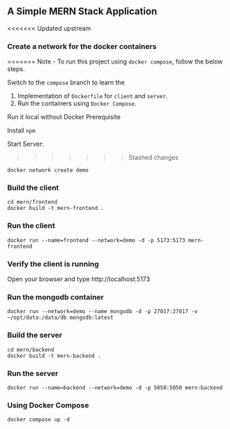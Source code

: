 ## A Simple MERN Stack Application

<<<<<<< Updated upstream
### Create a network for the docker containers
=======
Note - To run this project using ```docker compose```, follow the below steps.

Switch to the ```compose``` branch to learn the

1. Implementation of ```Dockerfile``` for ```client``` and ```server```.
2. Run the containers using ```Docker Compose```.

Run it local without Docker
Prerequisite

Install ```npm```

Start Server:
>>>>>>> Stashed changes
```
docker network create demo
```

### Build the client
```
cd mern/frontend
docker build -t mern-frontend .
```

### Run the client
```
docker run --name=frontend --network=demo -d -p 5173:5173 mern-frontend
```

### Verify the client is running

Open your browser and type http://localhost:5173

### Run the mongodb container
```
docker run --network=demo --name mongodb -d -p 27017:27017 -v ~/opt/data:/data/db mongodb:latest
```

### Build the server
```
cd mern/backend
docker build -t mern-backend .
```

### Run the server
```
docker run --name=backend --network=demo -d -p 5050:5050 mern-backend
```
### Using Docker Compose
```
docker compose up -d
```